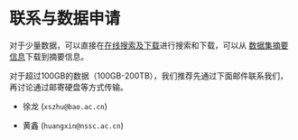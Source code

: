 
# 联系与数据申请

对于少量数据，可以直接在[在线搜索及下载](http://database.deepsolar.space:18080/dbs/nlfff/)进行搜索和下载，可以从
[数据集摘要信息](https://doi.org/10.6084/m9.figshare.c.6214666)下载到摘要信息。

对于超过100GB的数据（100GB-200TB），我们推荐先通过下面邮件联系我们，再讨论通过邮寄硬盘等方式传输。

+ 徐龙 (`xszhu@bao.ac.cn`)

+ 黄鑫 (`huangxin@nssc.ac.cn`)


